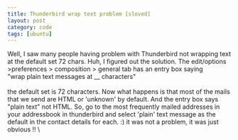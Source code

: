 ```yaml
---
title: Thunderbird wrap text problem [sloved]
layout: post
category: code
tags: [ubuntu]
---
```


Well, I saw many people having problem with Thunderbird not wrapping
text at the default set 72 chars. Huh, I figured out the solution. The
edit/options \>preferences \> composition \> general tab has an entry
box saying\
"wrap plain text messages at \_\_ characters"\
\
the default set is 72 characters. Now what happens is that most of the
mails that we send are HTML or 'unknown' by default. And the entry box
says "plain text" not HTML. So, go to the most frequently mailed
addresses in your addressbook in thunderbird and select 'plain' text
message as the default in the contact details for each. :) it was not a
problem, it was just obvious !! \


